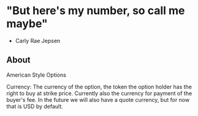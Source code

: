 # "But here's my number, so call me maybe"
- Carly Rae Jepsen

## About

American Style Options

Currency: The currency of the option, the token the option holder has the right to buy at strike price. Currently also the currency for payment of the buyer's fee. In the future we will also have a quote currency, but for now that is USD by default.